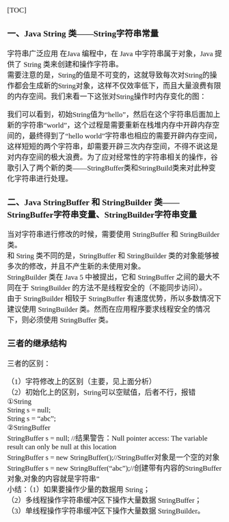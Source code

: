 <span  style="font-family: Simsun,serif; font-size: 17px; ">

[TOC]

### 一、Java String 类——String字符串常量
字符串广泛应用 在Java 编程中，在 Java 中字符串属于对象，Java 提供了 String 类来创建和操作字符串。   
需要注意的是，String的值是不可变的，这就导致每次对String的操作都会生成新的String对象，这样不仅效率低下，而且大量浪费有限的内存空间。我们来看一下这张对String操作时内存变化的图：

我们可以看到，初始String值为“hello”，然后在这个字符串后面加上新的字符串“world”，这个过程是需要重新在栈堆内存中开辟内存空间的，最终得到了“hello world”字符串也相应的需要开辟内存空间，这样短短的两个字符串，却需要开辟三次内存空间，不得不说这是对内存空间的极大浪费。为了应对经常性的字符串相关的操作，谷歌引入了两个新的类——StringBuffer类和StringBuild类来对此种变化字符串进行处理。

### 二、Java StringBuffer 和 StringBuilder 类——StringBuffer字符串变量、StringBuilder字符串变量

当对字符串进行修改的时候，需要使用 StringBuffer 和 StringBuilder 类。   
和 String 类不同的是，StringBuffer 和 StringBuilder 类的对象能够被多次的修改，并且不产生新的未使用对象。   
StringBuilder 类在 Java 5 中被提出，它和 StringBuffer 之间的最大不同在于 StringBuilder 的方法不是线程安全的（不能同步访问）。   
由于 StringBuilder 相较于 StringBuffer 有速度优势，所以多数情况下建议使用 StringBuilder 类。然而在应用程序要求线程安全的情况下，则必须使用 StringBuffer 类。

### 三者的继承结构

三者的区别：

（1）字符修改上的区别（主要，见上面分析）   
（2）初始化上的区别，String可以空赋值，后者不行，报错   
①String   
String s = null;      
String s = “abc”;      
②StringBuffer   
StringBuffer s = null; //结果警告：Null pointer access: The variable result can only be null at this location   
StringBuffer s = new StringBuffer();//StringBuffer对象是一个空的对象   
StringBuffer s = new StringBuffer(“abc”);//创建带有内容的StringBuffer对象,对象的内容就是字符串”   
小结：（1）如果要操作少量的数据用 String；   
（2）多线程操作字符串缓冲区下操作大量数据 StringBuffer；   
（3）单线程操作字符串缓冲区下操作大量数据 StringBuilder。   

</span>